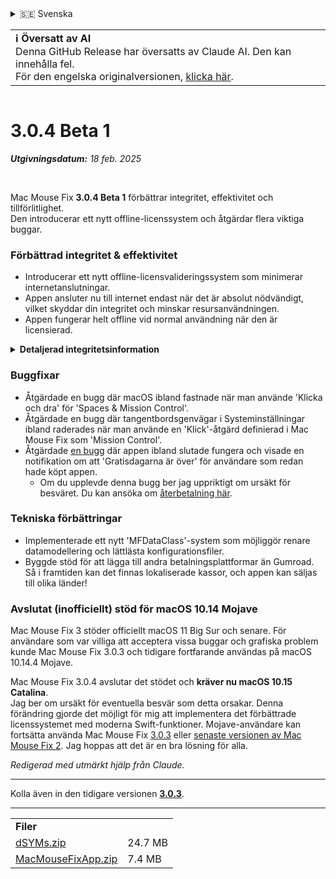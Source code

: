 <details>
<summary>🇸🇪 Svenska</summary>

[🇬🇧 English (GitHub Release)](https://github.com/noah-nuebling/mac-mouse-fix/releases/tag/3.0.4-Beta-1)\
[🇦🇩 Català](https://redirect.macmousefix.com/?target=mmf-release&tag=3.0.4-Beta-1&locale=ca)\
[🇩🇪 Deutsch](https://redirect.macmousefix.com/?target=mmf-release&tag=3.0.4-Beta-1&locale=de)\
[🇪🇸 Español](https://redirect.macmousefix.com/?target=mmf-release&tag=3.0.4-Beta-1&locale=es)\
[🇫🇷 Français](https://redirect.macmousefix.com/?target=mmf-release&tag=3.0.4-Beta-1&locale=fr)\
[🇮🇩 Indonesia](https://redirect.macmousefix.com/?target=mmf-release&tag=3.0.4-Beta-1&locale=id)\
[🇮🇹 Italiano](https://redirect.macmousefix.com/?target=mmf-release&tag=3.0.4-Beta-1&locale=it)\
[🇭🇺 Magyar](https://redirect.macmousefix.com/?target=mmf-release&tag=3.0.4-Beta-1&locale=hu)\
[🇳🇱 Nederlands](https://redirect.macmousefix.com/?target=mmf-release&tag=3.0.4-Beta-1&locale=nl)\
[🇵🇱 Polski](https://redirect.macmousefix.com/?target=mmf-release&tag=3.0.4-Beta-1&locale=pl)\
[🇧🇷 Português (Brasil)](https://redirect.macmousefix.com/?target=mmf-release&tag=3.0.4-Beta-1&locale=pt-BR)\
[🇵🇹 Português (Portugal)](https://redirect.macmousefix.com/?target=mmf-release&tag=3.0.4-Beta-1&locale=pt-PT)\
[🇷🇴 Română](https://redirect.macmousefix.com/?target=mmf-release&tag=3.0.4-Beta-1&locale=ro)\
**🇸🇪 Svenska**\
[🇻🇳 Tiếng Việt](https://redirect.macmousefix.com/?target=mmf-release&tag=3.0.4-Beta-1&locale=vi)\
[🇹🇷 Türkçe](https://redirect.macmousefix.com/?target=mmf-release&tag=3.0.4-Beta-1&locale=tr)\
[🇨🇿 Čeština](https://redirect.macmousefix.com/?target=mmf-release&tag=3.0.4-Beta-1&locale=cs)\
[🇬🇷 Ελληνικά](https://redirect.macmousefix.com/?target=mmf-release&tag=3.0.4-Beta-1&locale=el)\
[🇷🇺 Русский](https://redirect.macmousefix.com/?target=mmf-release&tag=3.0.4-Beta-1&locale=ru)\
[🇺🇦 Українська](https://redirect.macmousefix.com/?target=mmf-release&tag=3.0.4-Beta-1&locale=uk)\
[🇮🇱 עברית](https://redirect.macmousefix.com/?target=mmf-release&tag=3.0.4-Beta-1&locale=he)\
[🇸🇦 العربية](https://redirect.macmousefix.com/?target=mmf-release&tag=3.0.4-Beta-1&locale=ar)\
[🇮🇳 हिन्दी](https://redirect.macmousefix.com/?target=mmf-release&tag=3.0.4-Beta-1&locale=hi)\
[🇹🇭 ไทย](https://redirect.macmousefix.com/?target=mmf-release&tag=3.0.4-Beta-1&locale=th)\
[🇨🇳 中文 (简体)](https://redirect.macmousefix.com/?target=mmf-release&tag=3.0.4-Beta-1&locale=zh-Hans)\
[🇨🇳 中文 (繁體)](https://redirect.macmousefix.com/?target=mmf-release&tag=3.0.4-Beta-1&locale=zh-Hant)\
[🇭🇰 中文（香港)](https://redirect.macmousefix.com/?target=mmf-release&tag=3.0.4-Beta-1&locale=zh-HK)\
[🇯🇵 日本語](https://redirect.macmousefix.com/?target=mmf-release&tag=3.0.4-Beta-1&locale=ja)\
[🇰🇷 한국어](https://redirect.macmousefix.com/?target=mmf-release&tag=3.0.4-Beta-1&locale=ko)\
[Help translate Mac Mouse Fix to different languages!](https://github.com/noah-nuebling/mac-mouse-fix/discussions/731)
</details>
<table align=><td>
<b>ℹ️ Översatt av AI</b><br>
Denna GitHub Release har översatts av Claude AI. Den kan innehålla fel.<br>
För den engelska originalversionen, <a href="https://github.com/noah-nuebling/mac-mouse-fix/releases/tag/3.0.4-Beta-1">klicka här</a>.
</td></table>

<table></table>

# 3.0.4 Beta 1
***Utgivningsdatum:** 18 feb. 2025*

<br>

Mac Mouse Fix **3.0.4 Beta 1** förbättrar integritet, effektivitet och tillförlitlighet.\
Den introducerar ett nytt offline-licenssystem och åtgärdar flera viktiga buggar.

### Förbättrad integritet & effektivitet

- Introducerar ett nytt offline-licensvalideringssystem som minimerar internetanslutningar.
- Appen ansluter nu till internet endast när det är absolut nödvändigt, vilket skyddar din integritet och minskar resursanvändningen.
- Appen fungerar helt offline vid normal användning när den är licensierad.

<details>
<summary><b>Detaljerad integritetsinformation</b></summary>
Tidigare versioner validerade licenser online vid varje start, vilket potentiellt tillät att anslutningsloggar lagrades av tredjepartsservrar (GitHub och Gumroad). Det nya systemet eliminerar onödiga anslutningar – efter den första licensaktiveringen ansluter det endast till internet om lokala licensdata är korrupta.
<br><br>
Även om jag personligen aldrig registrerade något användarbeteende, tillät det tidigare systemet teoretiskt tredjepartsservrar att logga IP-adresser och anslutningstider. Gumroad kunde också logga din licensnyckel och potentiellt koppla den till personlig information som de registrerade om dig när du köpte Mac Mouse Fix.
<br><br>
Jag övervägde inte dessa subtila integritetsfrågor när jag byggde det ursprungliga licenssystemet, men nu är Mac Mouse Fix så privat och internetfri som möjligt!
<br><br>
Se även <a href=https://gumroad.com/privacy>Gumroads integritetspolicy</a> och min <a href=https://github.com/noah-nuebling/mac-mouse-fix/issues/976#issuecomment-2140955801>GitHub-kommentar</a>.

</details>

### Buggfixar

- Åtgärdade en bugg där macOS ibland fastnade när man använde 'Klicka och dra' för 'Spaces & Mission Control'.
- Åtgärdade en bugg där tangentbordsgenvägar i Systeminställningar ibland raderades när man använde en 'Klick'-åtgärd definierad i Mac Mouse Fix som 'Mission Control'.
- Åtgärdade [en bugg](https://github.com/noah-nuebling/mac-mouse-fix/issues?q=state%3Aopen%20label%3A%22%27Free%20days%20are%20over%27%20bug%22) där appen ibland slutade fungera och visade en notifikation om att 'Gratisdagarna är över' för användare som redan hade köpt appen.
    - Om du upplevde denna bugg ber jag uppriktigt om ursäkt för besväret. Du kan ansöka om [återbetalning här](https://redirect.macmousefix.com/?message=&target=mmf-apply-for-refund&locale=sv).

### Tekniska förbättringar

- Implementerade ett nytt 'MFDataClass'-system som möjliggör renare datamodellering och lättlästa konfigurationsfiler.
- Byggde stöd för att lägga till andra betalningsplattformar än Gumroad. Så i framtiden kan det finnas lokaliserade kassor, och appen kan säljas till olika länder!

### Avslutat (inofficiellt) stöd för macOS 10.14 Mojave

Mac Mouse Fix 3 stöder officiellt macOS 11 Big Sur och senare. För användare som var villiga att acceptera vissa buggar och grafiska problem kunde Mac Mouse Fix 3.0.3 och tidigare fortfarande användas på macOS 10.14.4 Mojave.

Mac Mouse Fix 3.0.4 avslutar det stödet och **kräver nu macOS 10.15 Catalina**.\
Jag ber om ursäkt för eventuella besvär som detta orsakar. Denna förändring gjorde det möjligt för mig att implementera det förbättrade licenssystemet med moderna Swift-funktioner. Mojave-användare kan fortsätta använda Mac Mouse Fix [3.0.3](https://redirect.macmousefix.com/?target=mmf-release&tag=3.0.3&locale=sv) eller [senaste versionen av Mac Mouse Fix 2](https://redirect.macmousefix.com/?target=mmf2-latest&locale=sv). Jag hoppas att det är en bra lösning för alla.

*Redigerad med utmärkt hjälp från Claude.*

---

Kolla även in den tidigare versionen [**3.0.3**](https://redirect.macmousefix.com/?target=mmf-release&tag=3.0.3&locale=sv).

---

<table align="start">
<tr>
    <td colspan=2>
        <b>Filer</b>
    </td>
</tr>
<tr>
    <td><a href="https://github.com/noah-nuebling/mac-mouse-fix/releases/download/3.0.4-Beta-1/dSYMs.zip">dSYMs.zip</a></td>
    <td>24.7 MB</td>
</tr>
<tr>
    <td><a href="https://github.com/noah-nuebling/mac-mouse-fix/releases/download/3.0.4-Beta-1/MacMouseFixApp.zip">MacMouseFixApp.zip</a></td>
    <td>7.4 MB</td>
</tr>
</table>